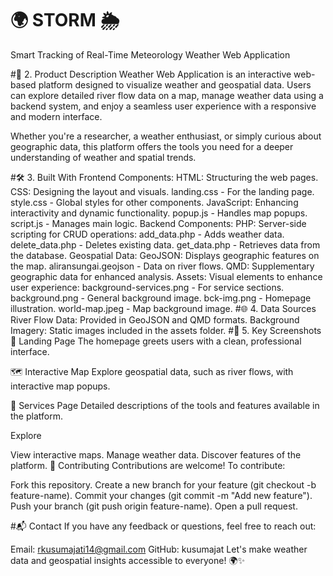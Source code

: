 # 🌍 STORM 🌦️
 Smart Tracking of Real-Time Meteorology
 Weather Web Application

#📝 2. Product Description
Weather Web Application is an interactive web-based platform designed to visualize weather and geospatial data. Users can explore detailed river flow data on a map, manage weather data using a backend system, and enjoy a seamless user experience with a responsive and modern interface.

Whether you're a researcher, a weather enthusiast, or simply curious about geographic data, this platform offers the tools you need for a deeper understanding of weather and spatial trends.

#🛠️ 3. Built With
Frontend Components:
HTML: Structuring the web pages.
CSS: Designing the layout and visuals.
landing.css - For the landing page.
style.css - Global styles for other components.
JavaScript: Enhancing interactivity and dynamic functionality.
popup.js - Handles map popups.
script.js - Manages main logic.
Backend Components:
PHP: Server-side scripting for CRUD operations:
add_data.php - Adds weather data.
delete_data.php - Deletes existing data.
get_data.php - Retrieves data from the database.
Geospatial Data:
GeoJSON: Displays geographic features on the map.
aliransungai.geojson - Data on river flows.
QMD: Supplementary geographic data for enhanced analysis.
Assets:
Visual elements to enhance user experience:
background-services.png - For service sections.
background.png - General background image.
bck-img.png - Homepage illustration.
world-map.jpeg - Map background image.
#🌐 4. Data Sources
River Flow Data: Provided in GeoJSON and QMD formats.
Background Imagery: Static images included in the assets folder.
#📸 5. Key Screenshots
🔖 Landing Page
The homepage greets users with a clean, professional interface.

🗺️ Interactive Map
Explore geospatial data, such as river flows, with interactive map popups.

🔧 Services Page
Detailed descriptions of the tools and features available in the platform.

Explore

View interactive maps.
Manage weather data.
Discover features of the platform.
🤝 Contributing
Contributions are welcome! To contribute:

Fork this repository.
Create a new branch for your feature (git checkout -b feature-name).
Commit your changes (git commit -m "Add new feature").
Push your branch (git push origin feature-name).
Open a pull request.

#📬 Contact
If you have any feedback or questions, feel free to reach out:

Email: rkusumajati14@gmail.com
GitHub: kusumajat
Let's make weather data and geospatial insights accessible to everyone! 🌍✨
